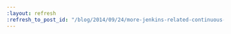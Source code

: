 ```yaml
---
:layout: refresh
:refresh_to_post_id: "/blog/2014/09/24/more-jenkins-related-continuous-delivery-events-in-chicago-washington-dc-and-san-francisco"
---
```

